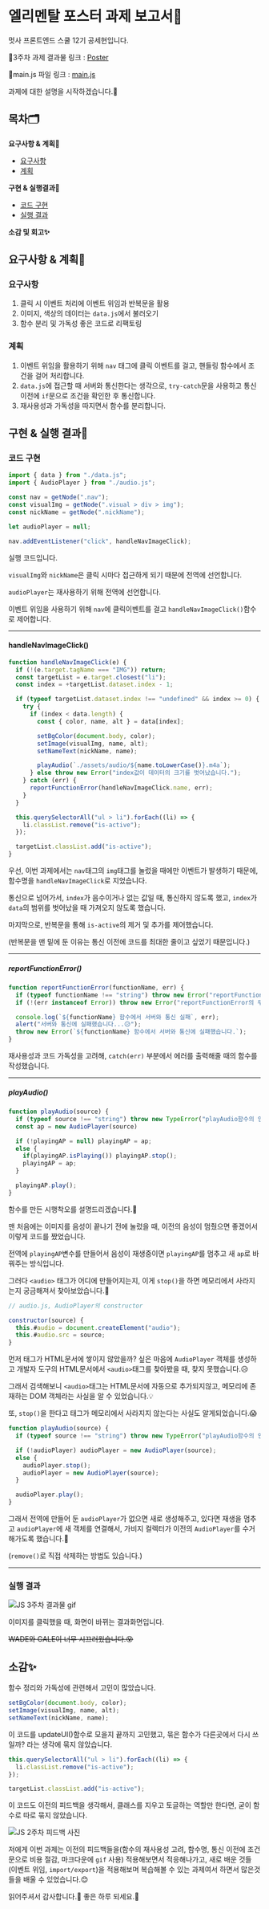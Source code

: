 # 엘리멘탈 포스터 과제 보고서📃

멋사 프론트엔드 스쿨 12기 공세현입니다.

🔗3주차 과제 결과물 링크 : [Poster](https://kongsh.github.io/js-homework/poster/client/index.html)

🔗main.js 파일 링크 : [main.js](https://github.com/kongsh/js-homework/blob/main/poster/client/js/main.js)

과제에 대한 설명을 시작하겠습니다.🎈

## 목차🗂️

<span style="font-weight:bold">요구사항 & 계획📝</span>

- [요구사항](#요구사항)
- [계획](#계획)

<span style="font-weight:bold">구현 & 실행결과🚀</span>

- [코드 구현](#코드-구현)
- [실행 결과](#실행-결과)

<span style="font-weight:bold">소감 및 회고✨</span>

## 요구사항 & 계획📝

### 요구사항

1. 클릭 시 이벤트 처리에 이벤트 위임과 반복문을 활용
2. 이미지, 색상의 데이터는 `data.js`에서 불러오기
3. 함수 분리 및 가독성 좋은 코드로 리팩토링

### 계획

1. 이벤트 위임을 활용하기 위해 `nav` 태그에 클릭 이벤트를 걸고, 핸들링 함수에서 조건을 걸어 처리합니다.
2. `data.js`에 접근할 때 서버와 통신한다는 생각으로, `try-catch`문을 사용하고 통신 이전에 `if`문으로 조건을 확인한 후 통신합니다.
3. 재사용성과 가독성을 따지면서 함수를 분리합니다.

## 구현 & 실행 결과🚀

### 코드 구현

```js
import { data } from "./data.js";
import { AudioPlayer } from "./audio.js";

const nav = getNode(".nav");
const visualImg = getNode(".visual > div > img");
const nickName = getNode(".nickName");

let audioPlayer = null;

nav.addEventListener("click", handleNavImageClick);
```

실행 코드입니다.

`visualImg`와 `nickName`은 클릭 시마다 접근하게 되기 때문에 전역에 선언합니다.

`audioPlayer`는 재사용하기 위해 전역에 선언합니다.

이벤트 위임을 사용하기 위해 `nav`에 클릭이벤트를 걸고 `handleNavImageClick()`함수로 제어합니다.

---

#### handleNavImageClick()

```js
function handleNavImageClick(e) {
  if (!(e.target.tagName === "IMG")) return;
  const targetList = e.target.closest("li");
  const index = +targetList.dataset.index - 1;

  if (typeof targetList.dataset.index !== "undefined" && index >= 0) {
    try {
      if (index < data.length) {
        const { color, name, alt } = data[index];

        setBgColor(document.body, color);
        setImage(visualImg, name, alt);
        setNameText(nickName, name);

        playAudio(`./assets/audio/${name.toLowerCase()}.m4a`);
      } else throw new Error("index값이 데이터의 크기를 벗어났습니다.");
    } catch (err) {
      reportFunctionError(handleNavImageClick.name, err);
    }
  }

  this.querySelectorAll("ul > li").forEach((li) => {
    li.classList.remove("is-active");
  });

  targetList.classList.add("is-active");
}
```

우선, 이번 과제에서는 `nav`태그의 `img`태그를 눌렀을 때에만 이벤트가 발생하기 때문에, 함수명을 `handleNavImageClick`로 지었습니다.

통신으로 넘어가서, `index`가 음수이거나 없는 값일 때, 통신하지 않도록 했고, `index`가 `data`의 범위를 벗어났을 때 가져오지 않도록 했습니다.

마지막으로, 반복문을 통해 `is-active`의 제거 및 추가를 제어했습니다.

(반복문을 맨 밑에 둔 이유는 통신 이전에 코드를 최대한 줄이고 싶었기 때문입니다.)

---

##### reportFunctionError()

```js
function reportFunctionError(functionName, err) {
  if (typeof functionName !== "string") throw new Error("reportFunctionError함수의 첫번째 인자는 문자열이어야 합니다.");
  if (!(err instanceof Error)) throw new Error("reportFunctionError의 두번째 인수는 Error이어야 합니다.");

  console.log(`${functionName} 함수에서 서버와 통신 실패`, err);
  alert("서버와 통신에 실패했습니다...😥");
  throw new Error(`${functionName} 함수에서 서버와 통신에 실패했습니다.`);
}
```

재사용성과 코드 가독성을 고려해, `catch(err)` 부분에서 에러를 출력해줄 때의 함수를 작성했습니다.

---

##### playAudio()

```js
function playAudio(source) {
  if (typeof source !== "string") throw new TypeError("playAudio함수의 인자는 문자열이어야 합니다.");
  const ap = new AudioPlayer(source)

  if (!playingAP = null) playingAP = ap;
  else {
    if(playingAP.isPlaying()) playingAP.stop();
    playingAP = ap;
  }

  playingAP.play();
}

```

함수를 만든 시행착오를 설명드리겠습니다.🧐

맨 처음에는 이미지를 음성이 끝나기 전에 눌렀을 때, 이전의 음성이 멈췄으면 좋겠어서 이렇게 코드를 짰었습니다.

전역에 `playingAP`변수를 만들어서 음성이 재생중이면 `playingAP`를 멈추고 새 `ap`로 바꿔주는 방식입니다.

그러다 `<audio>` 태그가 어디에 만들어지는지, 이게 `stop()`을 하면 메모리에서 사라지는지 궁금해져서 찾아보았습니다.🤔

```js
// audio.js, AudioPlayer의 constructor

constructor(source) {
  this.#audio = document.createElement("audio");
  this.#audio.src = source;
}
```

먼저 태그가 HTML문서에 쌓이지 않았을까? 싶은 마음에 `AudioPlayer` 객체를 생성하고 개발자 도구의 HTML문서에서 `<audio>`태그를 찾아봤을 때, 찾지 못했습니다.😥

그래서 검색해보니 `<audio>`태그는 HTML문서에 자동으로 추가되지않고, 메모리에 존재하는 DOM 객체라는 사실을 알 수 있었습니다.💡

또, `stop()`을 한다고 태그가 메모리에서 사라지지 않는다는 사실도 알게되었습니다.😱

```js
function playAudio(source) {
  if (typeof source !== "string") throw new TypeError("playAudio함수의 인자는 문자열이어야 합니다.");

  if (!audioPlayer) audioPlayer = new AudioPlayer(source);
  else {
    audioPlayer.stop();
    audioPlayer = new AudioPlayer(source);
  }

  audioPlayer.play();
}
```

그래서 전역에 만들어 둔 `audioPlayer`가 없으면 새로 생성해주고, 있다면 재생을 멈추고 `audioPlayer`에 새 객체를 연결해서, 가비지 컬렉터가 이전의 `AudioPlayer`를 수거해가도록 했습니다.🎉

(`remove()`로 직접 삭제하는 방법도 있습니다.)

---

### 실행 결과

![JS 3주차 결과물 gif](JS_3_poster.gif)

이미지를 클릭했을 때, 화면이 바뀌는 결과화면입니다.

~~WADE와 GALE이 너무 시끄러웠습니다.😵~~

## 소감✨

함수 정리와 가독성에 관련해서 고민이 많았습니다.

```js
setBgColor(document.body, color);
setImage(visualImg, name, alt);
setNameText(nickName, name);
```

이 코드를 updateUI()함수로 모을지 끝까지 고민했고, 묶은 함수가 다른곳에서 다시 쓰일까? 라는 생각에 묶지 않았습니다.

```js
this.querySelectorAll("ul > li").forEach((li) => {
  li.classList.remove("is-active");
});

targetList.classList.add("is-active");
```

이 코드도 이전의 피드백을 생각해서, 클래스를 지우고 토글하는 역할만 한다면, 굳이 함수로 따로 묶지 않았습니다.

![JS 2주차 피드백 사진](image.png)

저에게 이번 과제는 이전의 피드백들을(함수의 재사용성 고려, 함수명, 통신 이전에 조건문으로 비용 절감, 마크다운에 `gif` 사용) 적용해보면서 적응해나가고, 새로 배운 것들(이벤트 위임, `import/export`)을 적용해보며 복습해볼 수 있는 과제여서 하면서 많은것들을 배울 수 있었습니다.😊

읽어주셔서 감사합니다.🙏 좋은 하루 되세요.🥰
